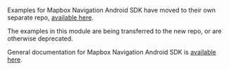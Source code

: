 Examples for Mapbox Navigation Android SDK have moved to their own separate repo, [available here](https://github.com/mapbox/mapbox-navigation-android-examples).

The examples in this module are being transferred to the new repo, or are otherwise deprecated.

General documentation for Mapbox Navigation Android SDK is [available here](https://docs.mapbox.com/android/navigation).
